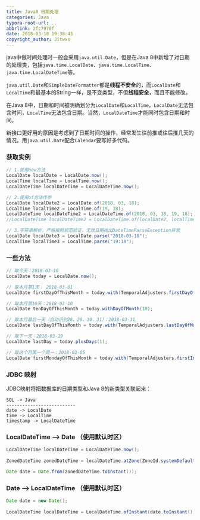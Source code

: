 ```yaml
---
title: Java8 日期处理
categories: Java
typora-root-url: ..
abbrlink: 2fc7970f
date: 2018-03-18 19:38:43
copyright_author: Jitwxs
---
```


java中做时间处理时一般会采用`java.util.Date`，但是在Java 8中新增了对日期的处理类，包括`java.time.LocalDate`、`java.time.LocalTime`、`java.time.LocalDateTime`等。

`java.util.Date`和`SimpleDateFormatter`都是**线程不安全**的，而`LocalDate`和`LocalTime`和最基本的String一样，是不变类型，不但**线程安全**，而且不能修改。

在Java 8中，日期和时间被明确划分为`LocalDate`和`LocalTime`，`LocalDate`无法包含时间，`LocalTime`无法包含日期。当然，`LocalDateTime`才能同时包含日期和时间。

新接口更好用的原因是考虑到了日期时间的操作，经常发生往前推或往后推几天的情况。用`java.util.Date`配合`Calendar`要写好多代码。

### 获取实例

```java
// 1.使用now方法
LocalDate localDate = LocalDate.now();
LocalTime localTime = LocalTime.now();
LocalDateTime localDateTime = LocalDateTime.now();

// 2.使用of方法传参
LocalDate localDate2 = LocalDate.of(2018, 03, 18);
LocalTime localTime2 = LocalTime.of(19, 18);
LocalDateTime localDateTime2 = LocalDateTime.of(2018, 03, 18, 19, 18);
//LocalDateTime localDateTime2 = LocalDateTime.of(localDate2, localTime2);

// 3.字符串解析，严格按照规范验证，无效日期抛出DateTimeParseException异常
LocalDate localDate3 = LocalDate.parse("2018-03-18");
LocalTime localTime3 = LocalTime.parse("19:18");
```

### 一些方法

```java
// 取今天：2018-03-18
LocalDate today = LocalDate.now();

// 取本月第1天： 2018-03-01
LocalDate firstDayOfThisMonth = today.with(TemporalAdjusters.firstDayOfMonth());

// 取本月第10天：2018-03-10
LocalDate tenDayOfThisMonth = today.withDayOfMonth(10);

// 取本月最后一天（自动识别28、29、30、31）：2018-03-31
LocalDate lastDayOfThisMonth = today.with(TemporalAdjusters.lastDayOfMonth());

// 取下一天：2018-03-19
LocalDate lastDay = today.plusDays(1);

// 取这个月第一个周一：2018-03-05
LocalDate firstMondayOfThisMonth = today.with(TemporalAdjusters.firstInMonth(DayOfWeek.MONDAY));
```

### JDBC 映射

JDBC映射将把数据库的日期类型和Java 8的新类型关联起来：

```
SQL -> Java
--------------------------
date -> LocalDate
time -> LocalTime
timestamp -> LocalDateTime
```

### LocalDateTime --> Date （使用默认时区）

```java
LocalDateTime localDateTime = LocalDateTime.now();
		
ZonedDateTime zonedDateTime = localDateTime.atZone(ZoneId.systemDefault());

Date date = Date.from(zonedDateTime.toInstant());
```

### Date --> LocalDateTime （使用默认时区）

```java
Date date = new Date();
		
LocalDateTime localDateTime = LocalDateTime.ofInstant(date.toInstant(), ZoneId.systemDefault());
```
